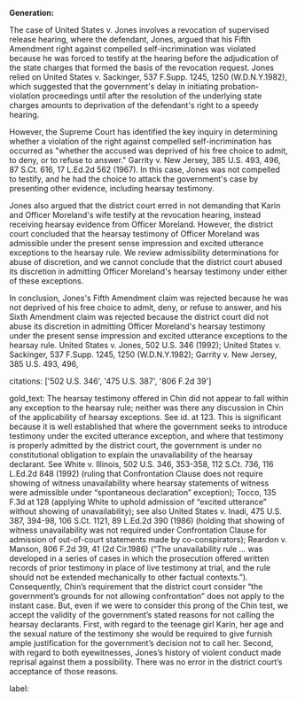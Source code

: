 **Generation:**

 <answer>

The case of United States v. Jones involves a revocation of supervised release hearing, where the defendant, Jones, argued that his Fifth Amendment right against compelled self-incrimination was violated because he was forced to testify at the hearing before the adjudication of the state charges that formed the basis of the revocation request. Jones relied on United States v. Sackinger, 537 F.Supp. 1245, 1250 (W.D.N.Y.1982), which suggested that the government's delay in initiating probation-violation proceedings until after the resolution of the underlying state charges amounts to deprivation of the defendant's right to a speedy hearing.

However, the Supreme Court has identified the key inquiry in determining whether a violation of the right against compelled self-incrimination has occurred as "whether the accused was deprived of his free choice to admit, to deny, or to refuse to answer." Garrity v. New Jersey, 385 U.S. 493, 496, 87 S.Ct. 616, 17 L.Ed.2d 562 (1967). In this case, Jones was not compelled to testify, and he had the choice to attack the government's case by presenting other evidence, including hearsay testimony.

Jones also argued that the district court erred in not demanding that Karin and Officer Moreland's wife testify at the revocation hearing, instead receiving hearsay evidence from Officer Moreland. However, the district court concluded that the hearsay testimony of Officer Moreland was admissible under the present sense impression and excited utterance exceptions to the hearsay rule. We review admissibility determinations for abuse of discretion, and we cannot conclude that the district court abused its discretion in admitting Officer Moreland's hearsay testimony under either of these exceptions.

In conclusion, Jones's Fifth Amendment claim was rejected because he was not deprived of his free choice to admit, deny, or refuse to answer, and his Sixth Amendment claim was rejected because the district court did not abuse its discretion in admitting Officer Moreland's hearsay testimony under the present sense impression and excited utterance exceptions to the hearsay rule. United States v. Jones, 502 U.S. 346 (1992); United States v. Sackinger, 537 F.Supp. 1245, 1250 (W.D.N.Y.1982); Garrity v. New Jersey, 385 U.S. 493, 496,

citations: ['502 U.S. 346', '475 U.S. 387', '806 F.2d 39']

gold_text: The hearsay testimony offered in Chin did not appear to fall within any exception to the hearsay rule; neither was there any discussion in Chin of the applicability of hearsay exceptions. See id. at 123. This is significant because it is well established that where the government seeks to introduce testimony under the excited utterance exception, and where that testimony is properly admitted by the district court, the government is under no constitutional obligation to explain the unavailability of the hearsay declarant. See White v. Illinois, 502 U.S. 346, 353-358, 112 S.Ct. 736, 116 L.Ed.2d 848 (1992) (ruling that Confrontation Clause does not require showing of witness unavailability where hearsay statements of witness were admissible under “spontaneous declaration” exception); Tocco, 135 F.3d at 128 (applying White to uphold admission of “excited utterance” without showing of unavailability); see also United States v. Inadi, 475 U.S. 387, 394-98, 106 S.Ct. 1121, 89 L.Ed.2d 390 (1986) (holding that showing of witness unavailability was not required under Confrontation Clause for admission of out-of-court statements made by co-conspirators); Reardon v. Manson, 806 F.2d 39, 41 (2d Cir.1986) (“The unavailability rule ... was developed in a series of cases in which the prosecution offered written records of prior testimony in place of live testimony at trial, and the rule should not be extended mechanically to other factual contexts.”). Consequently, Chin’s requirement that the district court consider “the government’s grounds for not allowing confrontation” does not apply to the instant case. But, even if we were to consider this prong of the Chin test, we accept the validity of the government’s stated reasons for not calling the hearsay declarants. First, with regard to the teenage girl Karin, her age and the sexual nature of the testimony she would be required to give furnish ample justification for the government’s decision not to call her. Second, with regard to both eyewitnesses, Jones’s history of violent conduct made reprisal against them a possibility. There was no error in the district court’s acceptance of those reasons.

label: 